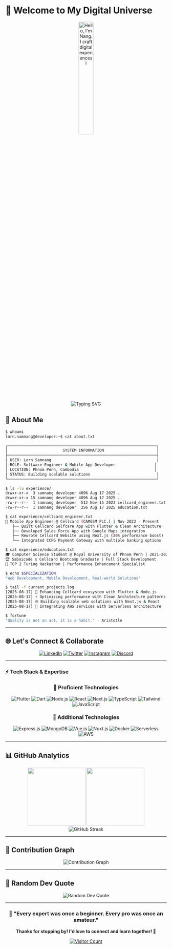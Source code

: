 # 🚀 Welcome to My Digital Universe

<p align="center">
  <a href="https://github.com/itsnang" target="_blank">
    <img width="30%" alt="Hello, I'm Nang. I craft digital experiences!" src="https://media2.giphy.com/media/v1.Y2lkPTc5MGI3NjExOGRiZXQ5c3ZmcWlrNmhrNzl2eTk5b2V0eTI2enc3NjAxMTBiYzlndiZlcD12MV9pbnRlcm5hbF9naWZfYnlfaWQmY3Q9Zw/unQ3IJU2RG7DO/giphy.webp" />
  </a>
</p>

<div align="center">
  <img src="https://readme-typing-svg.herokuapp.com?font=Fira+Code&size=32&duration=2800&pause=2000&color=A9FEF7&center=true&vCenter=true&width=600&lines=Software+Engineer;Mobile+App+Developer;Full+Stack+Developer;Open+Source+Enthusiast" alt="Typing SVG" />
</div>

## 🌟 About Me

```bash
$ whoami
lorn.samnang@developer:~$ cat about.txt

┌─────────────────────────────────────────────────────────────────┐
│                        SYSTEM INFORMATION                       │
├─────────────────────────────────────────────────────────────────┤
│ USER: Lorn Samnang                                              │
│ ROLE: Software Engineer & Mobile App Developer                 │
│ LOCATION: Phnom Penh, Cambodia                                 │
│ STATUS: Building scalable solutions                             │
└─────────────────────────────────────────────────────────────────┘

$ ls -la experience/
drwxr-xr-x  3 samnang developer 4096 Aug 17 2025 .
drwxr-xr-x 15 samnang developer 4096 Aug 17 2025 ..
-rw-r--r--  1 samnang developer  512 Nov 15 2023 cellcard_engineer.txt
-rw-r--r--  1 samnang developer  256 Aug 17 2025 education.txt

$ cat experience/cellcard_engineer.txt
💼 Mobile App Engineer @ Cellcard (CAMGSM PLC.) | Nov 2023 - Present
   ├── Built Cellcard Selfcare App with Flutter & Clean Architecture
   ├── Developed Sales Force App with Google Maps integration
   ├── Rewrote Cellcard Website using Next.js (20% performance boost)
   └── Integrated CCPG Payment Gateway with multiple banking options

$ cat experience/education.txt  
🎓 Computer Science Student @ Royal University of Phnom Penh | 2021-2025
🏆 Sabaicode x Cellcard Bootcamp Graduate | Full Stack Development
📜 TOP 2 Turing Hackathon | Performance Enhancement Specialist

$ echo $SPECIALIZATION
"Web Development, Mobile Development, Real-world Solutions"

$ tail -f current_projects.log
[2025-08-17] 📱 Enhancing Cellcard ecosystem with Flutter & Node.js
[2025-08-17] ⚡ Optimizing performance with Clean Architecture patterns
[2025-08-17] 🌐 Building scalable web solutions with Next.js & React
[2025-08-17] 🔧 Integrating AWS services with Serverless architecture

$ fortune
"Quality is not an act, it is a habit." - Aristotle
```

---

## 🌐 Let's Connect & Collaborate

<div align="center">
  
[![LinkedIn](https://img.shields.io/badge/LinkedIn-0077B5?style=for-the-badge&logo=linkedin&logoColor=white)]()
[![Twitter](https://img.shields.io/badge/Twitter-1DA1F2?style=for-the-badge&logo=twitter&logoColor=white)]()
[![Instagram](https://img.shields.io/badge/Instagram-E4405F?style=for-the-badge&logo=instagram&logoColor=white)]()
[![Discord](https://img.shields.io/badge/Discord-7289DA?style=for-the-badge&logo=discord&logoColor=white)]()

</div>

---

### ⚡ Tech Stack & Expertise

<div align="center">

### 💪 Proficient Technologies
<p>
  <img src="https://img.shields.io/badge/Flutter-02569B?style=for-the-badge&logo=flutter&logoColor=white" alt="Flutter"/>
  <img src="https://img.shields.io/badge/Dart-0175C2?style=for-the-badge&logo=dart&logoColor=white" alt="Dart"/>
  <img src="https://img.shields.io/badge/Node.js-43853D?style=for-the-badge&logo=node.js&logoColor=white" alt="Node.js"/>
  <img src="https://img.shields.io/badge/React-20232A?style=for-the-badge&logo=react&logoColor=61DAFB" alt="React"/>
  <img src="https://img.shields.io/badge/Next.js-000000?style=for-the-badge&logo=next.js&logoColor=white" alt="Next.js"/>
  <img src="https://img.shields.io/badge/TypeScript-007ACC?style=for-the-badge&logo=typescript&logoColor=white" alt="TypeScript"/>
  <img src="https://img.shields.io/badge/Tailwind_CSS-38B2AC?style=for-the-badge&logo=tailwind-css&logoColor=white" alt="Tailwind"/>
  <img src="https://img.shields.io/badge/JavaScript-F7DF1E?style=for-the-badge&logo=javascript&logoColor=black" alt="JavaScript"/>
</p>

### 🔧 Additional Technologies
<p>
  <img src="https://img.shields.io/badge/Express.js-000000?style=for-the-badge&logo=express&logoColor=white" alt="Express.js"/>
  <img src="https://img.shields.io/badge/MongoDB-4EA94B?style=for-the-badge&logo=mongodb&logoColor=white" alt="MongoDB"/>
  <img src="https://img.shields.io/badge/Vue.js-35495E?style=for-the-badge&logo=vuedotjs&logoColor=4FC08D" alt="Vue.js"/>
  <img src="https://img.shields.io/badge/Nuxt.js-00C58E?style=for-the-badge&logo=nuxt.js&logoColor=white" alt="Nuxt.js"/>
  <img src="https://img.shields.io/badge/Docker-2CA5E0?style=for-the-badge&logo=docker&logoColor=white" alt="Docker"/>
  <img src="https://img.shields.io/badge/Serverless-FD5750?style=for-the-badge&logo=serverless&logoColor=white" alt="Serverless"/>
  <img src="https://img.shields.io/badge/AWS-232F3E?style=for-the-badge&logo=amazon-aws&logoColor=white" alt="AWS"/>
</p>

</div>

---

## 📊 GitHub Analytics

<div align="center">
  <img height="180em" src="https://github-readme-stats.vercel.app/api?username=itsnang&show_icons=true&theme=tokyonight&include_all_commits=true&count_private=true&hide_border=true&bg_color=0D1117&title_color=F85D7F&icon_color=F85D7F&text_color=FFFFFF"/>
  <img height="180em" src="https://github-readme-stats.vercel.app/api/top-langs/?username=itsnang&layout=compact&langs_count=8&theme=tokyonight&hide_border=true&bg_color=0D1117&title_color=F85D7F&text_color=FFFFFF"/>
</div>

<div align="center">
  <img src="https://github-readme-streak-stats.herokuapp.com/?user=itsnang&theme=tokyonight&hide_border=true&background=0D1117&stroke=0000&ring=F85D7F&fire=F85D7F&currStreakLabel=FFFFFF" alt="GitHub Streak"/>
</div>

---

## 🐍 Contribution Graph
<div align="center">
  <img src="https://github-readme-activity-graph.vercel.app/graph?username=itsnang&theme=tokyo-night&bg_color=0d1117&color=f85d7f&line=f85d7f&point=ffffff&area=true&hide_border=true" alt="Contribution Graph" />
</div>

---

## 💭 Random Dev Quote
<div align="center">
  <img src="https://quotes-github-readme.vercel.app/api?type=horizontal&theme=tokyonight" alt="Random Dev Quote"/>
</div>

---

<div align="center">
  
### 💫 "Every expert was once a beginner. Every pro was once an amateur." 

**Thanks for stopping by! I'd love to connect and learn together! 🤝**

[![Visitor Count](https://visitor-badge.laobi.icu/badge?page_id=itsnang.itsnang)](https://github.com/itsnang)

</div>
